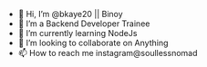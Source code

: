 - 👋 Hi, I’m @bkaye20 || Binoy
- 👀 I’m a Backend Developer Trainee
- 🌱 I’m currently learning NodeJs
- 💞️ I’m looking to collaborate on Anything
- 📫 How to reach me instagram@soullessnomad

<!---
bkaye20/bkaye20 is a ✨ special ✨ repository because its `README.md` (this file) appears on your GitHub profile.
You can click the Preview link to take a look at your changes.
--->
